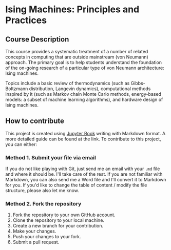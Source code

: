 # Ising Machines: Principles and Practices

## Course Description

This course provides a systematic treatment of a number of related concepts in computing that are outside mainstream (von Neumann) approach. The primary goal is to help students understand the foundation of the on-going research of a particular type of von Neumann architecture: Ising machines.

Topics include a basic review of thermodynamics (such as Gibbs-Boltzmann distribution, Langevin dynamics), computational methods inspired by it (such as Markov chain Monte Carlo methods, energy-based models: a subset of machine learning algorithms), and hardware design of Ising machines.

## How to contribute

This project is created using [Jupyter Book](https://jupyterbook.org/intro.html) writing with Markdown format. A more detailed guide can be found at the link. To contribute to this project, you can either:

### Method 1. Submit your file via email

If you do not like playing with Git, just send me an email with your `.md` file and where it should be. I'll take care of the rest. If you are not familiar with Markdown, you can also send me a Word file and I'll convert it to Markdown for you. If you'd like to change the table of content / modify the file structure, please also let me know.

### Method 2. Fork the repository

1. Fork the repository to your own GitHub account.
2. Clone the repository to your local machine.
3. Create a new branch for your contribution.
4. Make your changes.
5. Push your changes to your fork.
6. Submit a pull request.
